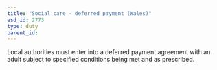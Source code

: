 ```yaml
---
title: "Social care - deferred payment (Wales)"
esd_id: 2773
type: duty
parent_id:  
---
```


Local authorities must enter into a deferred payment agreement with an adult subject to specified conditions being met and as prescribed.

